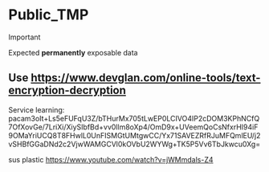 # Public_TMP
> [!IMPORTANT]
> Expected **permanently** exposable data

Use https://www.devglan.com/online-tools/text-encryption-decryption
---

Service learning:
pacam3oIt+Ls5eFUFqU3Z/bTHurMx705tLwEP0LCIVO4IP2cDOM3KPhNCfQ7OfXovGe/7LriXi/XiySIbfBd+vv0llm8oXp4/OmD9x+UVeemQoCsNfxrHI94iF9OMaYriUCQ8T8FHwlL0UnFISMGtUMtgwCC/Yx71SAVEZRfRJuMFQmlEU/j2vSHBfGGaDNd2c2VjwWAMGCVl0kOVbU2WYWg+TK5P5Vv6TbJkwcu0Xg=

sus plastic
https://www.youtube.com/watch?v=jWMmdals-Z4
